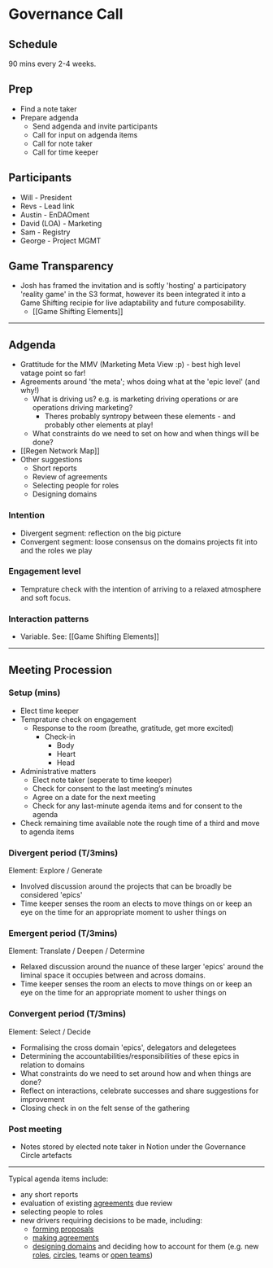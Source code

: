 # Governance Call

## Schedule
90 mins every 2-4 weeks.

## Prep
- Find a note taker
- Prepare adgenda 
	- Send adgenda and invite participants
	- Call for input on adgenda items
	- Call for note taker
	- Call for time keeper

## Participants
- Will - President
- Revs - Lead link
- Austin - EnDAOment
- David (LOA) - Marketing
- Sam - Registry
- George - Project MGMT


## Game Transparency
- Josh has framed the invitation and is softly 'hosting' a participatory 'reality game' in the S3 format, however its been integrated it into a Game Shifting recipie for live adaptability and future composability. 
	- [[Game Shifting Elements]]

---

## Adgenda 
- Grattitude for the MMV (Marketing Meta View :p) - best high level vatage point so far!
- Agreements around 'the meta'; whos doing what at the 'epic level' (and why!)
	- What is driving us? e.g. is marketing driving operations or are operations driving marketing?
		- Theres probably syntropy between these elements - and probably other elements at play!
	- What constraints do we need to set on how and when things will be done?
- [[Regen Network Map]]
- Other suggestions
	- Short reports
	- Review of agreements
	- Selecting people for roles
	- Designing domains 

### Intention
- Divergent segment: reflection on the big picture 
- Convergent segment: loose consensus on the domains projects fit into and the roles we play

### Engagement level
- Temprature check with the intention of arriving to a relaxed atmosphere and soft focus.

### Interaction patterns
- Variable. See: [[Game Shifting Elements]]


----
## Meeting Procession

### Setup (mins)
- Elect time keeper
- Temprature check on engagement
	- Response to the room (breathe, gratitude, get more excited)
		- Check-in
			- Body
			- Heart
			- Head
- Administrative matters
	- Elect note taker (seperate to time keeper)
    - Check for consent to the last meeting’s minutes
    - Agree on a date for the next meeting
    - Check for any last-minute agenda items and for consent to the agenda
- Check remaining time available note the rough time of a third and move to agenda items

### Divergent period (T/3mins)
Element: Explore / Generate
- Involved discussion around the projects that can be broadly be considered 'epics'
- Time keeper senses the room an elects to move things on or keep an eye on the time for an appropriate moment to usher things on

### Emergent period (T/3mins)
Element: Translate / Deepen / Determine
- Relaxed discussion around the nuance of these larger 'epics' around the liminal space it occupies between and across domains.
- Time keeper senses the room an elects to move things on or keep an eye on the time for an appropriate moment to usher things on

### Convergent period (T/3mins)
Element: Select / Decide
- Formalising the cross domain 'epics', delegators and delegetees 
- Determining the accountabilities/responsibilities of these epics in relation to domains
- What constraints do we need to set around how and when things are done?
- Reflect on interactions, celebrate successes and share suggestions for improvement
- Closing check in on the felt sense of the gathering

### Post meeting 
- Notes stored by elected note taker in Notion under the Governance Circle artefacts

---

Typical agenda items include:

-   any short reports
-   evaluation of existing [agreements](https://patterns.sociocracy30.org/governance-meeting.html# "Agreement: An agreed upon guideline, process, protocol or policy designed to guide the flow of value.") due review
-   selecting people to roles
-   new drivers requiring decisions to be made, including:
    -   [forming proposals](https://patterns.sociocracy30.org/co-create-proposals.html)
    -   [making agreements](https://patterns.sociocracy30.org/consent-decision-making.html)
    -   [designing domains](https://patterns.sociocracy30.org/clarify-and-develop-domains.html) and deciding how to account for them (e.g. new [roles](https://patterns.sociocracy30.org/role.html), [circles](https://patterns.sociocracy30.org/circle.html), teams or [open teams](https://patterns.sociocracy30.org/open-team.html))